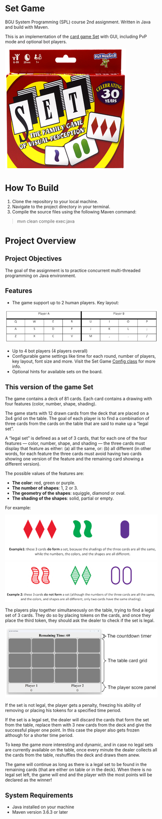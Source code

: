 # Set Game
BGU System Programming (SPL) course 2nd assignment. Written in Java and build with Maven. 

This is an implementation of the [card game Set](https://en.wikipedia.org/wiki/Set_(card_game)) with GUI, including PvP mode and optional bot players.

<img src="Images/Set%20logo.png" width="400" height="400">

# How To Build
1. Clone the repository to your local machine.
2. Navigate to the project directory in your terminal.
3. Compile the source files using the following Maven command:

> mvn clean compile exec:java

# Project Overview
## Project Objectives
The goal of the assignment is to practice concurrent multi-threaded programming on Java environment.

## Features
- The game support up to 2 human players. Key layout:

![Key layout](/Images/Key%20layout.png)

- Up to 4 bot players (4 players overall)
- Configurable game settings like time for each round, number of players, key layout, font size and more. Visit the Set Game [Config class](Skeleton/src/main/java/bguspl/set/Config.java) for more info.
- Optional hints for available sets on the board.




## This version of the game Set
The game contains a deck of 81 cards. Each card contains a drawing with four features (color, number, shape, shading).

The game starts with 12 drawn cards from the deck that are placed on a 3x4 grid on the table.
The goal of each player is to find a combination of three cards from the cards on the table that are said to make up a “legal set”.

A “legal set” is defined as a set of 3 cards, that for each one of the four features — color, number, shape, and shading — the three cards must display that feature as either: (a) all the same, or: (b) all different (in other words, for each feature the three cards must avoid having two cards showing one version of the feature and the remaining card showing a different version).

The possible values of the features are:
- **The color**: red, green or purple.
- **The number of shapes**: 1, 2 or 3.
- **The geometry of the shapes**: squiggle, diamond or oval.
- **The shading of the shapes**: solid, partial or empty.

For example:

![example 1](/Images/example%201.png)
![example 2](/Images/example%202.png)

The players play together simultaneously on the table, trying to find a legal set of 3 cards. They do so by placing tokens on the cards, and once they place the third token, they should ask the dealer to check if the set is legal.

![board](/Images/board.png)

If the set is not legal, the player gets a penalty, freezing his ability of removing or placing his tokens for a specified time period.

If the set is a legal set, the dealer will discard the cards that form the set from the table, replace them with 3 new cards from the deck and give the successful player one point. In this case the player also gets frozen although for a shorter time period.

To keep the game more interesting and dynamic, and in case no legal sets are currently available on the table, once every minute the dealer collects all the cards from the table, reshuffles the deck and draws them anew.

The game will continue as long as there is a legal set to be found in the remaining cards (that are either on table or in the deck). When there is no legal set left, the game will end and the player with the most points will be declared as the winner!

## System Requirements
- Java installed on your machine
- Maven version 3.6.3 or later
